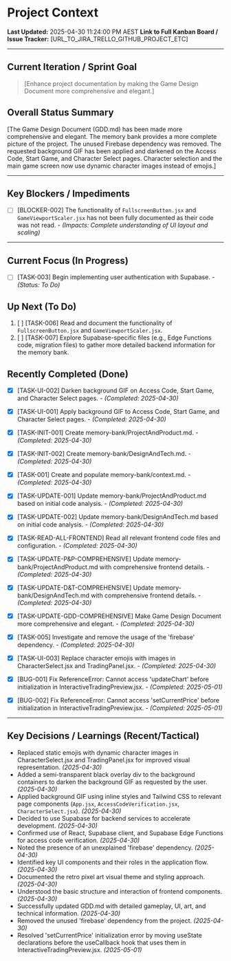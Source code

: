 # Project Context

**Last Updated:** 2025-04-30 11:24:00 PM AEST **Link to Full Kanban Board / Issue Tracker:** [URL_TO_JIRA_TRELLO_GITHUB_PROJECT_ETC]

---

## Current Iteration / Sprint Goal
> [Enhance project documentation by making the Game Design Document more comprehensive and elegant.]

## Overall Status Summary
[The Game Design Document (GDD.md) has been made more comprehensive and elegant. The memory bank provides a more complete picture of the project. The unused Firebase dependency was removed. The requested background GIF has been applied and darkened on the Access Code, Start Game, and Character Select pages. Character selection and the main game screen now use dynamic character images instead of emojis.]

---

## Key Blockers / Impediments
- [ ] [BLOCKER-002] The functionality of `FullscreenButton.jsx` and `GameViewportScaler.jsx` has not been fully documented as their code was not read. - *(Impacts: Complete understanding of UI layout and scaling)*

---

## Current Focus (In Progress)
- [ ] [TASK-003] Begin implementing user authentication with Supabase. - *(Status: To Do)*

## Up Next (To Do)
1.  [ ] [TASK-006] Read and document the functionality of `FullscreenButton.jsx` and `GameViewportScaler.jsx`.
2.  [ ] [TASK-007] Explore Supabase-specific files (e.g., Edge Functions code, migration files) to gather more detailed backend information for the memory bank.

## Recently Completed (Done)
- [x] [TASK-UI-002] Darken background GIF on Access Code, Start Game, and Character Select pages. - *(Completed: 2025-04-30)*
- [x] [TASK-UI-001] Apply background GIF to Access Code, Start Game, and Character Select pages. - *(Completed: 2025-04-30)*
- [x] [TASK-INIT-001] Create memory-bank/ProjectAndProduct.md. - *(Completed: 2025-04-30)*
- [x] [TASK-INIT-002] Create memory-bank/DesignAndTech.md. - *(Completed: 2025-04-30)*
- [x] [TASK-001] Create and populate memory-bank/context.md. - *(Completed: 2025-04-30)*
- [x] [TASK-UPDATE-001] Update memory-bank/ProjectAndProduct.md based on initial code analysis. - *(Completed: 2025-04-30)*
- [x] [TASK-UPDATE-002] Update memory-bank/DesignAndTech.md based on initial code analysis. - *(Completed: 2025-04-30)*
- [x] [TASK-READ-ALL-FRONTEND] Read all relevant frontend code files and configuration. - *(Completed: 2025-04-30)*
- [x] [TASK-UPDATE-P&P-COMPREHENSIVE] Update memory-bank/ProjectAndProduct.md with comprehensive frontend details. - *(Completed: 2025-04-30)*
- [x] [TASK-UPDATE-D&T-COMPREHENSIVE] Update memory-bank/DesignAndTech.md with comprehensive frontend details. - *(Completed: 2025-04-30)*
- [x] [TASK-UPDATE-GDD-COMPREHENSIVE] Make Game Design Document more comprehensive and elegant. - *(Completed: 2025-04-30)*
- [x] [TASK-005] Investigate and remove the usage of the 'firebase' dependency. - *(Completed: 2025-04-30)*

- [x] [TASK-UI-003] Replace character emojis with images in CharacterSelect.jsx and TradingPanel.jsx. - *(Completed: 2025-04-30)*
- [x] [BUG-001] Fix ReferenceError: Cannot access 'updateChart' before initialization in InteractiveTradingPreview.jsx. - *(Completed: 2025-05-01)*
- [x] [BUG-002] Fix ReferenceError: Cannot access 'setCurrentPrice' before initialization in InteractiveTradingPreview.jsx. - *(Completed: 2025-05-01)*
---

## Key Decisions / Learnings (Recent/Tactical)
- Replaced static emojis with dynamic character images in CharacterSelect.jsx and TradingPanel.jsx for improved visual representation. *(2025-04-30)*
- Added a semi-transparent black overlay div to the background containers to darken the background GIF as requested by the user. *(2025-04-30)*
- Applied background GIF using inline styles and Tailwind CSS to relevant page components (`App.jsx`, `AccessCodeVerification.jsx`, `CharacterSelect.jsx`). *(2025-04-30)*
- Decided to use Supabase for backend services to accelerate development. *(2025-04-30)*
- Confirmed use of React, Supabase client, and Supabase Edge Functions for access code verification. *(2025-04-30)*
- Noted the presence of an unexplained 'firebase' dependency. *(2025-04-30)*
- Identified key UI components and their roles in the application flow. *(2025-04-30)*
- Documented the retro pixel art visual theme and styling approach. *(2025-04-30)*
- Understood the basic structure and interaction of frontend components. *(2025-04-30)*
- Successfully updated GDD.md with detailed gameplay, UI, art, and technical information. *(2025-04-30)*
- Removed the unused 'firebase' dependency from the project. *(2025-04-30)*
- Resolved 'setCurrentPrice' initialization error by moving useState declarations before the useCallback hook that uses them in InteractiveTradingPreview.jsx. *(2025-05-01)*